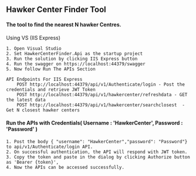 <h2>Hawker Center Finder Tool</h2>

<h4>The tool to find the nearest N  hawker Centres. </h4>

  Using VS (IIS Express)
  
    1. Open Visual Studio
    2. Set HawkerCenterFinder.Api as the startup project
    3. Run the solution by clicking IIS Express button
    4. Run the swagger on https://localhost:44379/swagger
    5. Now follow Run The APIs Section

	API Endpoints For IIS Express
		POST http://localhost:44379/api/v1/Authenticate/login - Post the credentials and retrieve JWT Token
		POST http://localhost:44379/api/v1/hawkercenter/refreshdata - GET the latest data
		POST http://localhost:44379/api/v1/hawkercenter/searchclosest  - Get N closest hawker centers


<h4> Run the APIs with Credentials( Username : 'HawkerCenter',  Password : 'Password' )</h4>

	1. Post the body { "username": "HawkerCenter","password": "Password"} to api/v1/Authenticate/login API.
	2. On successful authentication, the API will respond with JWT token.
	3. Copy the token and paste in the dialog by clicking Authorize button as 'Bearer {token}',
	4. Now the APIs can be accessed successfully. 
